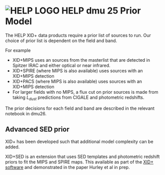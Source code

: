 # ![HELP LOGO](https://avatars1.githubusercontent.com/u/7880370?s=75&v=4) HELP dmu 25 Prior Model

The HELP XID+ data products require a prior list of sources to run. Our choice of prior list 
is dependent on the field and band.
 
 For example
 * XID+MIPS uses an sources from the masterlist that are detected in Spitzer IRAC and either optical or near infrared.
 * XID+SPIRE (where MIPS is also available) uses sources with an XID+MIPS detection
 * XID+PACS (where MIPS is also available) uses sources with an XID+MIPS detection
 * For larger fields with no MIPS, a flux cut on prior sources is made from taking $L_{dust}$ predictions from CIGALE and photometric redshifts.

The prior decisions for each field and band are described in the relevant notebook in dmu26.

## Advanced SED prior
XID+ has been developed such that additional model complexity can be added.

XID+SED is an extension that uses SED templates and photometric redshift priors to fit the MIPS and SPIRE maps.
This available as part of the [XID+ software](www.herschel.sussex.ac.uk) and demonstrated in the paper Hurley et al in prep.